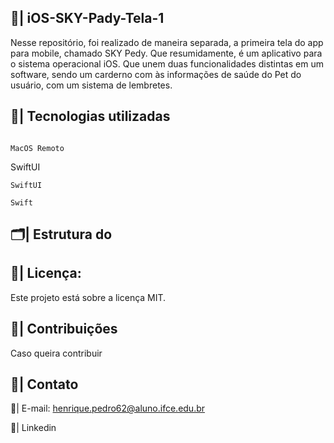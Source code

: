 ## 📲| iOS-SKY-Pady-Tela-1

  Nesse repositório, foi realizado de maneira separada, a primeira tela do app para mobile, chamado SKY Pedy. Que resumidamente, é um aplicativo para o sistema operacional iOS. Que unem duas funcionalidades distintas em um software, sendo um carderno com às informações de saúde do Pet do usuário, com um sistema de lembretes. 

  ## 👾| Tecnologias utilizadas
  
 ```

MacOS Remoto

 ```
  SwiftUI
 ```
SwiftUI
 ```

 ```
Swift

 ```

  ## 🗂️| Estrutura do 

  

  ## 📑| Licença:

  Este projeto está sobre a licença MIT.

  ## 👥| Contribuições

  Caso queira contribuir

  ## 📧| Contato

  📩| E-mail: henrique.pedro62@aluno.ifce.edu.br

  📱| Linkedin

